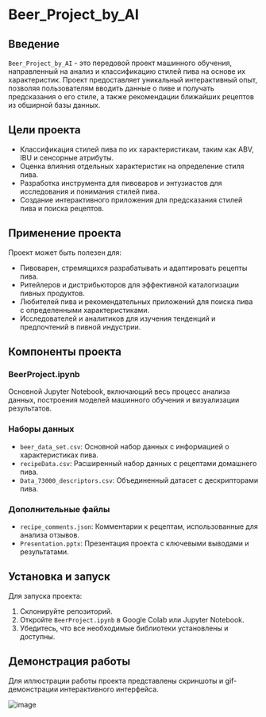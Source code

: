 # Beer_Project_by_AI

## Введение
`Beer_Project_by_AI` - это передовой проект машинного обучения, направленный на анализ и классификацию стилей пива на основе их характеристик. Проект предоставляет уникальный интерактивный опыт, позволяя пользователям вводить данные о пиве и получать предсказания о его стиле, а также рекомендации ближайших рецептов из обширной базы данных.

## Цели проекта
- Классификация стилей пива по их характеристикам, таким как ABV, IBU и сенсорные атрибуты.
- Оценка влияния отдельных характеристик на определение стиля пива.
- Разработка инструмента для пивоваров и энтузиастов для исследования и понимания стилей пива.
- Создание интерактивного приложения для предсказания стилей пива и поиска рецептов.

## Применение проекта
Проект может быть полезен для:
- Пивоварен, стремящихся разрабатывать и адаптировать рецепты пива.
- Ритейлеров и дистрибьюторов для эффективной каталогизации пивных продуктов.
- Любителей пива и рекомендательных приложений для поиска пива с определенными характеристиками.
- Исследователей и аналитиков для изучения тенденций и предпочтений в пивной индустрии.

## Компоненты проекта
### BeerProject.ipynb
Основной Jupyter Notebook, включающий весь процесс анализа данных, построения моделей машинного обучения и визуализации результатов.

### Наборы данных
- `beer_data_set.csv`: Основной набор данных с информацией о характеристиках пива.
- `recipeData.csv`: Расширенный набор данных с рецептами домашнего пива.
- `Data_73000_descriptors.csv`: Объединенный датасет с дескрипторами пива.

### Дополнительные файлы
- `recipe_comments.json`: Комментарии к рецептам, использованные для анализа отзывов.
- `Presentation.pptx`: Презентация проекта с ключевыми выводами и результатами.

## Установка и запуск
Для запуска проекта:
1. Склонируйте репозиторий.
2. Откройте `BeerProject.ipynb` в Google Colab или Jupyter Notebook.
3. Убедитесь, что все необходимые библиотеки установлены и доступны.

## Демонстрация работы
Для иллюстрации работы проекта представлены скриншоты и gif-демонстрации интерактивного интерфейса.

![image](https://github.com/Riddars/BeerProjectForEng/assets/80139269/a8a3d9cb-1410-411e-aea8-5efff5de8e1c)

